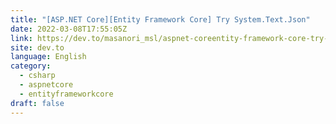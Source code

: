 ```yaml
---
title: "[ASP.NET Core][Entity Framework Core] Try System.Text.Json"
date: 2022-03-08T17:55:05Z
link: https://dev.to/masanori_msl/aspnet-coreentity-framework-core-try-systemtextjson-54bn?utm_medium=RSS&utm_source=news.12bit.vn
site: dev.to
language: English
category:
  - csharp
  - aspnetcore
  - entityframeworkcore
draft: false
---
```

